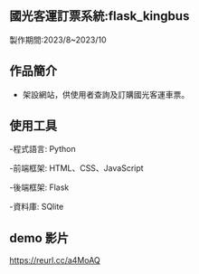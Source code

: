 ## 國光客運訂票系統:flask_kingbus
製作期間:2023/8~2023/10

## 作品簡介
- 架設網站，供使用者查詢及訂購國光客運車票。

## 使用工具

-程式語言: Python

-前端框架: HTML、CSS、JavaScript

-後端框架: Flask

-資料庫: SQlite

## demo 影片
https://reurl.cc/a4MoAQ

